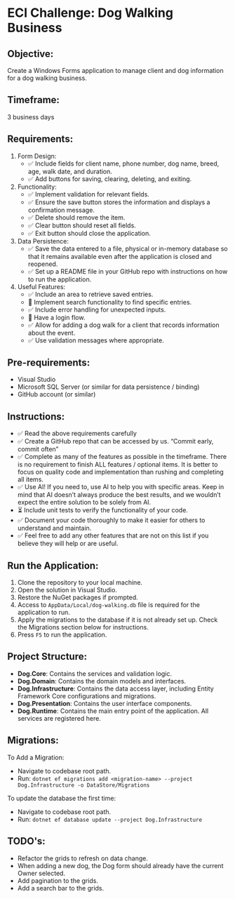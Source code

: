 # ECI Challenge: Dog Walking Business

## Objective:
Create a Windows Forms application to manage client and dog information for a dog walking business.

## Timeframe: 
3 business days

## Requirements:
1. Form Design:
    * ✅ Include fields for client name, phone number, dog name, breed, age, walk date, and duration.
    * ✅ Add buttons for saving, clearing, deleting, and exiting.
2. Functionality:
    * ✅ Implement validation for relevant fields.
    * ✅ Ensure the save button stores the information and displays a confirmation message.
    * ✅ Delete should remove the item.
    * ✅ Clear button should reset all fields.
    * ✅ Exit button should close the application. 
2. Data Persistence:
    * ✅ Save the data entered to a file, physical or in-memory database so that it remains available even after the application is closed and reopened.
    * ✅ Set up a README file in your GitHub repo with instructions on how to run the application.
4. Useful Features:
    * ✅ Include an area to retrieve saved entries.
    * 🚫 Implement search functionality to find specific entries.
    * ✅ Include error handling for unexpected inputs.
    * 🚫 Have a login flow.
    * ✅ Allow for adding a dog walk for a client that records information about the event.
    * ✅ Use validation messages where appropriate.

## Pre-requirements:
  * Visual Studio
  * Microsoft SQL Server (or similar for data persistence / binding)
  * GitHub account (or similar)

## Instructions:
* ✅ Read the above requirements carefully
* ✅ Create a GitHub repo that can be accessed by us. “Commit early, commit often”
* ✅ Complete as many of the features as possible in the timeframe. There is no requirement to finish ALL features / optional items. It is better to focus on quality code and implementation than rushing and completing all items.
* ✅ Use AI! If you need to, use AI to help you with specific areas. Keep in mind that AI doesn’t always produce the best results, and we wouldn’t expect the entire solution to be solely from AI.
* ⏳ Include unit tests to verify the functionality of your code.
* ✅ Document your code thoroughly to make it easier for others to understand and maintain.
* ✅ Feel free to add any other features that are not on this list if you believe they will help or are useful.

## Run the Application:
1. Clone the repository to your local machine.
2. Open the solution in Visual Studio.
3. Restore the NuGet packages if prompted.
4. Access to `AppData/Local/dog-walking.db` file is required for the application to run.
5. Apply the migrations to the database if it is not already set up. Check the Migrations section below for instructions.
6. Press `F5` to run the application.

## Project Structure:
* **Dog.Core**: Contains the services and validation logic.
* **Dog.Domain**: Contains the domain models and interfaces.
* **Dog.Infrastructure**: Contains the data access layer, including Entity Framework Core configurations and migrations.
* **Dog.Presentation**: Contains the user interface components.
* **Dog.Runtime**: Contains the main entry point of the application. All services are registered here.

## Migrations:
To Add a Migration:
* Navigate to codebase root path.
* Run: `dotnet ef migrations add <migration-name> --project Dog.Infrastructure -o DataStore/Migrations`

To update the database the first time:
* Navigate to codebase root path.
* Run: `dotnet ef database update --project Dog.Infrastructure`

## TODO's:
* Refactor the grids to refresh on data change.
* When adding a new dog, the Dog form should already have the current Owner selected.
* Add pagination to the grids.
* Add a search bar to the grids.

